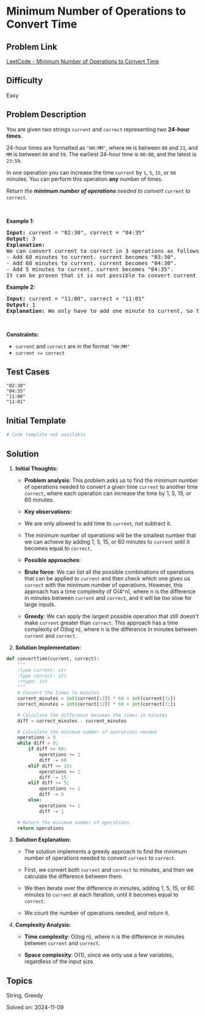 # Minimum Number of Operations to Convert Time

## Problem Link
[LeetCode - Minimum Number of Operations to Convert Time](https://leetcode.com/problems/minimum-number-of-operations-to-convert-time/)

## Difficulty
Easy

## Problem Description
<p>You are given two strings <code>current</code> and <code>correct</code> representing two <strong>24-hour times</strong>.</p>

<p>24-hour times are formatted as <code>&quot;HH:MM&quot;</code>, where <code>HH</code> is between <code>00</code> and <code>23</code>, and <code>MM</code> is between <code>00</code> and <code>59</code>. The earliest 24-hour time is <code>00:00</code>, and the latest is <code>23:59</code>.</p>

<p>In one operation you can increase the time <code>current</code> by <code>1</code>, <code>5</code>, <code>15</code>, or <code>60</code> minutes. You can perform this operation <strong>any</strong> number of times.</p>

<p>Return <em>the <strong>minimum number of operations</strong> needed to convert </em><code>current</code><em> to </em><code>correct</code>.</p>

<p>&nbsp;</p>
<p><strong class="example">Example 1:</strong></p>

<pre>
<strong>Input:</strong> current = &quot;02:30&quot;, correct = &quot;04:35&quot;
<strong>Output:</strong> 3
<strong>Explanation:
</strong>We can convert current to correct in 3 operations as follows:
- Add 60 minutes to current. current becomes &quot;03:30&quot;.
- Add 60 minutes to current. current becomes &quot;04:30&quot;.
- Add 5 minutes to current. current becomes &quot;04:35&quot;.
It can be proven that it is not possible to convert current to correct in fewer than 3 operations.</pre>

<p><strong class="example">Example 2:</strong></p>

<pre>
<strong>Input:</strong> current = &quot;11:00&quot;, correct = &quot;11:01&quot;
<strong>Output:</strong> 1
<strong>Explanation:</strong> We only have to add one minute to current, so the minimum number of operations needed is 1.
</pre>

<p>&nbsp;</p>
<p><strong>Constraints:</strong></p>

<ul>
	<li><code>current</code> and <code>correct</code> are in the format <code>&quot;HH:MM&quot;</code></li>
	<li><code>current &lt;= correct</code></li>
</ul>


## Test Cases
```
"02:30"
"04:35"
"11:00"
"11:01"
```

## Initial Template
```python
# Code template not available
```

## Solution
1. **Initial Thoughts:**
   
   - **Problem analysis**: This problem asks us to find the minimum number of operations needed to convert a given time `current` to another time `correct`, where each operation can increase the time by 1, 5, 15, or 60 minutes.
   
   - **Key observations:** 
   - We are only allowed to add time to `current`, not subtract it.
   - The minimum number of operations will be the smallest number that we can achieve by adding 1, 5, 15, or 60 minutes to `current` until it becomes equal to `correct`.
   
   - **Possible approaches:** 
   - **Brute force**: We can list all the possible combinations of operations that can be applied to `current` and then check which one gives us `correct` with the minimum number of operations. However, this approach has a time complexity of O(4^n), where n is the difference in minutes between `current` and `correct`, and it will be too slow for large inputs.
   - **Greedy**: We can apply the largest possible operation that still doesn't make `current` greater than `correct`. This approach has a time complexity of O(log n), where n is the difference in minutes between `current` and `correct`.
   
2. **Solution Implementation:**
```python
def convertTime(current, correct):
    """
    :type current: str
    :type correct: str
    :rtype: int
    """
    # Convert the times to minutes
    current_minutes = int(current[:2]) * 60 + int(current[3:])
    correct_minutes = int(correct[:2]) * 60 + int(correct[3:])

    # Calculate the difference between the times in minutes
    diff = correct_minutes - current_minutes

    # Calculate the minimum number of operations needed
    operations = 0
    while diff > 0:
        if diff >= 60:
            operations += 1
            diff -= 60
        elif diff >= 15:
            operations += 1
            diff -= 15
        elif diff >= 5:
            operations += 1
            diff -= 5
        else:
            operations += 1
            diff -= 1

    # Return the minimum number of operations
    return operations
```
3. **Solution Explanation:**

   - The solution implements a greedy approach to find the minimum number of operations needed to convert `current` to `correct`.

   - First, we convert both `current` and `correct` to minutes, and then we calculate the difference between them.

   - We then iterate over the difference in minutes, adding 1, 5, 15, or 60 minutes to `current` at each iteration, until it becomes equal to `correct`.

   - We count the number of operations needed, and return it.

4. **Complexity Analysis:**
   
   - **Time complexity**: O(log n), where n is the difference in minutes between `current` and `correct`.
   
   - **Space complexity**: O(1), since we only use a few variables, regardless of the input size.

## Topics
String, Greedy

Solved on: 2024-11-09
